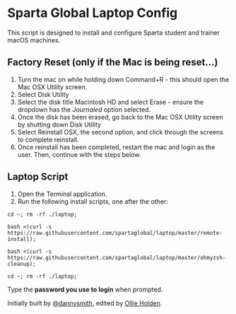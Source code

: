 # Sparta Global Laptop Config

This script is designed to install and configure Sparta student and trainer macOS machines.

## Factory Reset (only if the Mac is being reset...)

1. Turn the mac on while holding down Command+R - this should open the Mac OSX Utility screen.
2. Select Disk Utility
3. Select the disk title Macintosh HD and select Erase - ensure the dropdown has the _Journaled_ option selected.
4. Once the disk has been erased, go back to the Mac OSX Utility screen by shutting down Disk Utility
5. Select Reinstall OSX, the second option, and click through the screens to complete reinstall.
6. Once reinstall has been completed, restart the mac and login as the user. Then, continue with the steps below.

## Laptop Script

1. Open the Terminal application.
2. Run the following install scripts, one after the other:

```shell
cd ~; rm -rf ./laptop;

bash <(curl -s https://raw.githubusercontent.com/spartaglobal/laptop/master/remote-install);

bash <(curl -s https://raw.githubusercontent.com/spartaglobal/laptop/master/ohmyzsh-cleanup);

cd ~; rm -rf ./laptop;

```
Type the **password you use to login** when prompted.

Initially built by [@dannysmith](http://github.com/dannysmith), edited by [Ollie Holden](http://github.com/odholden).
